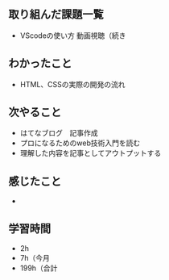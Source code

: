 ## 取り組んだ課題一覧
- VScodeの使い方 動画視聴（続き
## わかったこと
- HTML、CSSの実際の開発の流れ
## 次やること
- はてなブログ　記事作成
- プロになるためのweb技術入門を読む
- 理解した内容を記事としてアウトプットする
## 感じたこと
- 
## 学習時間
- 2h
- 7h（今月
- 199h（合計
